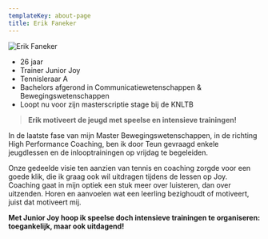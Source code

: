 ```yaml
---
templateKey: about-page
title: Erik Faneker
---
```

![](https://res.cloudinary.com/junior-joy/image/upload/c_scale,w_456/v1591608590/WhatsApp_Image_2020-06-08_at_11.29.31_rmabiz.jpg "Erik Faneker")

* 26 jaar  
* Trainer Junior Joy
* Tennisleraar A
* Bachelors afgerond in Communicatiewetenschappen & Bewegingswetenschappen
* Loopt nu voor zijn masterscriptie stage bij de KNLTB

> **Erik motiveert de jeugd met speelse en intensieve trainingen!**

In de laatste fase van mijn Master Bewegingswetenschappen, in de richting High Performance Coaching, ben ik door Teun gevraagd enkele jeugdlessen en de inlooptrainingen op vrijdag te begeleiden. 

Onze gedeelde visie ten aanzien van tennis en coaching zorgde voor een goede klik, die ik graag ook wil uitdragen tijdens de lessen op Joy. Coaching gaat in mijn optiek een stuk meer over luisteren, dan over uitzenden. Horen en aanvoelen wat een leerling bezighoudt of motiveert, juist dat motiveert mij.

**Met Junior Joy hoop ik speelse doch intensieve trainingen te organiseren: toegankelijk, maar ook uitdagend!**
